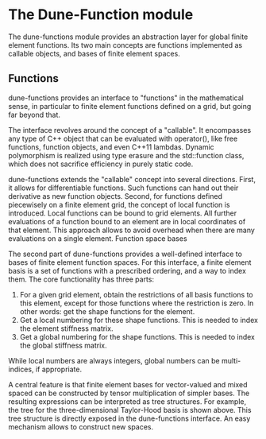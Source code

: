 <!-- vi: set ft=mkd ts=8 sw=2 et sts=2: -->
# The Dune-Function module


The dune-functions module provides an abstraction layer for global finite
element functions. Its two main concepts are functions implemented as callable
objects, and bases of finite element spaces.

## Functions

dune-functions provides an interface to "functions" in the mathematical sense,
in particular to finite element functions defined on a grid, but going far
beyond that.

The interface revolves around the concept of a "callable". It encompasses any
type of C++ object that can be evaluated with operator(), like free functions,
function objects, and even C++11 lambdas. Dynamic polymorphism is realized
using type erasure and the std::function class, which does not sacrifice
efficiency in purely static code.

dune-functions extends the "callable" concept into several directions. First,
it allows for differentiable functions. Such functions can hand out their
derivative as new function objects. Second, for functions defined piecewisely
on a finite element grid, the concept of local function is introduced. Local
functions can be bound to grid elements. All further evaluations of a function
bound to an element are in local coordinates of that element. This approach
allows to avoid overhead when there are many evaluations on a single element.
Function space bases

The second part of dune-functions provides a well-defined interface to bases of
finite element function spaces. For this interface, a finite element basis is a
set of functions with a prescribed ordering, and a way to index them. The core
functionality has three parts:

1.  For a given grid element, obtain the restrictions of all basis functions to
    this element, except for those functions where the restriction is zero. In
    other words: get the shape functions for the element.
2.  Get a local numbering for these shape functions. This is needed to index the element stiffness matrix.
3.  Get a global numbering for the shape functions. This is needed to index the global stiffness matrix.

While local numbers are always integers, global numbers can be multi-indices,
if appropriate.

A central feature is that finite element bases for vector-valued and mixed
spaced can be constructed by tensor multiplication of simpler bases. The
resulting expressions can be interpreted as tree structures. For example, the
tree for the three-dimensional Taylor-Hood basis is shown above. This tree
structure is directly exposed in the dune-functions interface. An easy
mechanism allows to construct new spaces.


